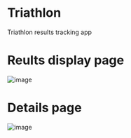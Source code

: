 # Triathlon
Triathlon results tracking app

# Reults display page
![image](https://github.com/povodniktim/Triathlon/assets/47430888/b7f1de0b-e716-4472-8fa9-c1b9985a89e6)

# Details page
![image](https://github.com/povodniktim/Triathlon/assets/47430888/f6f5507e-ed72-493f-a2c9-a3970178def5)
